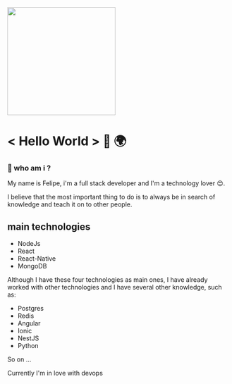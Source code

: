 <img src="https://miro.medium.com/max/3200/1*0KFB17_NGTPB0XWyc4BSgQ.jpeg"  height="245px">

# < Hello  World >  👋 🌍


### 🤳 who am i ?
My name is Felipe, i'm a full stack developer and I'm a technology lover 😍.


I believe that the most important thing to do is to always be
in search of knowledge and teach it on to other people.

## main technologies
* NodeJs
* React
* React-Native
* MongoDB


Although I have these four technologies as main ones, I have already worked with other technologies and I have several other knowledge, such as:

* Postgres
* Redis
* Angular
* Ionic
* NestJS
* Python

So on ...


Currently I'm in love with devops






